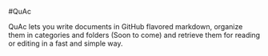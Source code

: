 #QuAc


QuAc lets you write documents in GitHub flavored markdown, organize them in categories and folders (Soon to come) and retrieve them for reading or editing in a fast and simple way.
